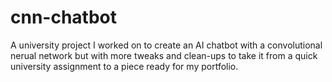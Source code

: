 # cnn-chatbot
A university project I worked on to create an AI chatbot with a convolutional nerual network but with more tweaks and clean-ups to take it from a quick university assignment to a piece ready for my portfolio.

